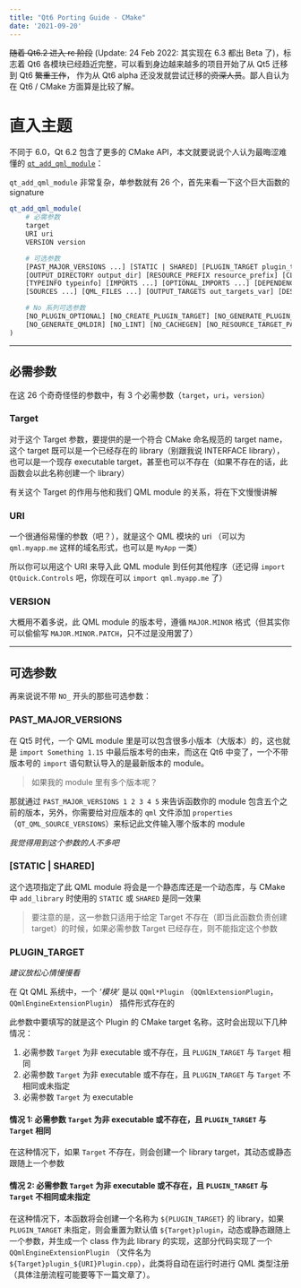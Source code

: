 ```yaml
---
title: "Qt6 Porting Guide - CMake"
date: '2021-09-20'
---
```


~~随着 Qt6.2 进入 rc 阶段~~ (Update: 24 Feb 2022: 其实现在 6.3 都出 Beta 了)，标志着 Qt6 各模块已经趋近完整，可以看到身边越来越多的项目开始了从 Qt5 迁移到 Qt6 ~~繁重工作~~，
作为从 Qt6 alpha 还没发就尝试迁移的~~资深人员~~。鄙人自认为在 Qt6 / CMake 方面算是比较了解。

# 直入主题

不同于 6.0，Qt 6.2 包含了更多的 CMake API，本文就要说说个人认为最晦涩难懂的 [`qt_add_qml_module`](https://doc-snapshots.qt.io/qt6-dev/qt-add-qml-module.html#qt6-add-qml-module)：

`qt_add_qml_module` 非常复杂，单参数就有 26 个，首先来看一下这个巨大函数的 signature

```cmake
qt_add_qml_module(
    # 必需参数
    target
    URI uri
    VERSION version

    # 可选参数
    [PAST_MAJOR_VERSIONS ...] [STATIC | SHARED] [PLUGIN_TARGET plugin_target]
    [OUTPUT_DIRECTORY output_dir] [RESOURCE_PREFIX resource_prefix] [CLASS_NAME class_name]
    [TYPEINFO typeinfo] [IMPORTS ...] [OPTIONAL_IMPORTS ...] [DEPENDENCIES ...] [IMPORT_PATH ...]
    [SOURCES ...] [QML_FILES ...] [OUTPUT_TARGETS out_targets_var] [DESIGNER_SUPPORTED]

    # No 系列可选参数
    [NO_PLUGIN_OPTIONAL] [NO_CREATE_PLUGIN_TARGET] [NO_GENERATE_PLUGIN_SOURCE] [NO_GENERATE_QMLTYPES]
    [NO_GENERATE_QMLDIR] [NO_LINT] [NO_CACHEGEN] [NO_RESOURCE_TARGET_PATH]
)
```
----

## 必需参数

在这 26 个奇奇怪怪的参数中，有 3 个必需参数（`target`，`uri`，`version`）

### Target

对于这个 Target 参数，要提供的是一个符合 CMake 命名规范的 target name，这个 target 既可以是一个已经存在的 library（别跟我说 INTERFACE library），也可以是一个现存 executable target，甚至也可以不存在（如果不存在的话，此函数会以此名称创建一个 library）

有关这个 Target 的作用与他和我们 QML module 的关系，将在下文慢慢讲解

### URI

一个很通俗易懂的参数（吧？），就是这个 QML 模块的 uri （可以为 `qml.myapp.me` 这样的域名形式，也可以是 `MyApp` 一类）

所以你可以用这个 URI 来导入此 QML module 到任何其他程序（还记得 `import QtQuick.Controls` 吧，你现在可以 `import qml.myapp.me` 了）

### VERSION

大概用不着多说，此 QML module 的版本号，遵循 `MAJOR.MINOR` 格式（但其实你可以偷偷写 `MAJOR.MINOR.PATCH`，只不过是没用罢了）

----
## 可选参数

再来说说不带 `NO_` 开头的那些可选参数：

### PAST_MAJOR_VERSIONS

在 Qt5 时代，一个 QML module 里是可以包含很多小版本（大版本）的，这也就是 `import Something 1.15` 中最后版本号的由来，而这在 Qt6 中变了，一个不带版本号的 `import` 语句默认导入的是最新版本的 module。

> 如果我的 module 里有多个版本呢？

那就通过 `PAST_MAJOR_VERSIONS 1 2 3 4 5` 来告诉函数你的 module 包含五个之前的版本，另外，你需要给对应版本的 `qml` 文件添加 `properties` （`QT_QML_SOURCE_VERSIONS`）来标记此文件输入哪个版本的 module

*我觉得用到这个参数的人不多吧*

### [STATIC | SHARED]

这个选项指定了此 QML module 将会是一个静态库还是一个动态库，与 CMake 中 `add_library` 时使用的 `STATIC` 或 `SHARED` 是同一效果

> 要注意的是，这一参数只适用于给定 Target 不存在（即当此函数负责创建 target）的时候，如果必需参数 Target 已经存在，则不能指定这个参数

### PLUGIN_TARGET

*建议放松心情慢慢看*

在 Qt QML 系统中，一个 *‘模块’* 是以 `QQml*Plugin` （`QQmlExtensionPlugin`，`QQmlEngineExtensionPlugin`） 插件形式存在的

此参数中要填写的就是这个 Plugin 的 CMake target 名称，这时会出现以下几种情况：

1. 必需参数 `Target` 为非 executable 或不存在，且 `PLUGIN_TARGET` 与 `Target` 相同
2. 必需参数 `Target` 为非 executable 或不存在，且 `PLUGIN_TARGET` 与 `Target` 不相同或未指定
3. 必需参数 `Target` 为 executable

#### 情况 1: 必需参数 `Target` 为非 executable 或不存在，且 `PLUGIN_TARGET` 与 `Target` 相同

在这种情况下，如果 `Target` 不存在，则会创建一个 library target，其动态或静态跟随上一个参数

#### 情况 2: 必需参数 `Target` 为非 executable 或不存在，且 `PLUGIN_TARGET` 与 `Target` 不相同或未指定

在这种情况下，本函数将会创建一个名称为 `${PLUGIN_TARGET}` 的 library，如果 `PLUGIN_TARGET` 未指定，则会重置为默认值 `${Target}plugin`，动态或静态跟随上一个参数，并生成一个 class 作为此 library 的实现，这部分代码实现了一个 `QQmlEngineExtensionPlugin` （文件名为 `${Target}plugin_${URI}Plugin.cpp`），此类将自动在运行时进行 QML 类型注册（具体注册流程可能要等下一篇文章了）。
